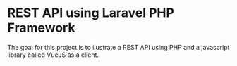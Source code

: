 # REST API using Laravel PHP Framework

The goal for this project is to ilustrate a REST API using PHP and a javascript library called VueJS as a client.
